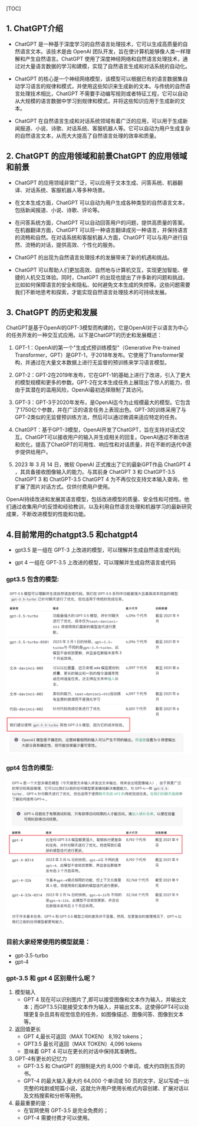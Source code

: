 
[TOC]

## 1. ChatGPT介绍

* ChatGPT 是⼀种基于深度学习的⾃然语⾔处理技术，它可以⽣成⾼质量的⾃然语⾔⽂本。该技术是由 OpenAI 团队开发，旨在使计算机能够像⼈类⼀样理解和产⽣⾃然语⾔。ChatGPT 使⽤了深度神经⽹络和⾃然语⾔处理技术，通过对⼤量语⾔数据的学习和建模，实现了⾃然语⾔⽣成和对话系统的⾃动化。
* ChatGPT 的核⼼是⼀个神经⽹络模型，该模型可以根据已有的语⾔数据集⾃动学习语⾔的规律和模式，并使⽤这些知识来⽣成新的⽂本。与传统的⾃然语⾔处理技术相⽐，ChatGPT 不需要⼿动编写规则或者特征⼯程，它可以⾃动从⼤规模的语⾔数据中学习到规律和模式，并将这些知识应⽤于⽣成新的⽂本。

* ChatGPT 在⾃然语⾔⽣成和对话系统领域有着⼴泛的应⽤，可以⽤于⽣成新闻报道、⼩说、诗歌、对话系统、客服机器⼈等。它可以⾃动为⽤户⽣成复杂的⾃然语⾔⽂本，从⽽⼤⼤提⾼了⾃然语⾔处理的效率和质量。

## 2. ChatGPT 的应⽤领域和前景ChatGPT 的应⽤领域和前景

* ChatGPT 的应⽤领域⾮常⼴泛，可以应⽤于⽂本⽣成、问答系统、机器翻译、对话系统、客服机器⼈等多种场景。
* 在⽂本⽣成⽅⾯，ChatGPT 可以⾃动为⽤户⽣成各种类型的⾃然语⾔⽂本，包括新闻报道、⼩说、诗歌、评论等。
* 在问答系统⽅⾯，ChatGPT 可以⾃动回答⽤户的问题，提供⾼质量的答案。在机器翻译⽅⾯，ChatGPT 可以将⼀种语⾔翻译成另⼀种语⾔，并保持语⾔的流畅和⾃然。在对话系统和客服机器⼈⽅⾯，ChatGPT 可以与⽤户进⾏⾃然、流畅的对话，提供⾼效、个性化的服务。

* ChatGPT 的出现为⾃然语⾔处理技术的发展带来了新的机遇和挑战。
* ChatGPT 可以帮助⼈们更加⾼效、⾃然地与计算机交互，实现更加智能、便捷的⼈机交互体验。同时，ChatGPT 的出现也提出了许多新的问题和挑战，⽐如如何保障语⾔的安全和隐私、如何避免⽂本⽣成的失控等。这些问题需要我们不断地思考和探索，才能实现⾃然语⾔处理技术的可持续发展。

## 3. ChatGPT 的历史和发展

ChatGPT是基于OpenAI的GPT-3模型而构建的，它是OpenAI对于以语言为中心的任务开发的一种交互式应用。以下是ChatGPT的历史和发展概述：

1. GPT-1：OpenAI的第一个"生成式预训练模型"（Generative Pre-trained Transformer，GPT）是GPT-1，于2018年发布。它使用了Transformer架构，并通过在大量文本数据上进行无监督的预训练来学习语言模型。

2. GPT-2：GPT-2在2019年发布，它在GPT-1的基础上进行了改进，引入了更大的模型规模和更多的参数。GPT-2在文本生成任务上展现出了惊人的能力，但由于其潜在的滥用风险，OpenAI最初选择限制了其访问。

3. GPT-3：GPT-3于2020年发布，是OpenAI迄今为止规模最大的模型。它包含了1750亿个参数，并在广泛的语言任务上表现出色。GPT-3的训练采用了与GPT-2类似的无监督预训练方法，然后可以通过微调来适应特定的任务。

4. ChatGPT：基于GPT-3模型，OpenAI开发了ChatGPT，旨在支持对话式交互。ChatGPT可以接收用户的输入并生成相关的回复。OpenAI通过不断改进和优化，提高了ChatGPT的可用性、响应性和对话质量，并在不断的迭代中逐步提供给用户。
5. 2023 年 3 月 14 日，微软 OpenAI 正式推出了它的最新GPT作品  ChatGPT 4 ，其具备接收图像输入的能力。与其前身  ChatGPT 3 和  ChatGPT-3.5  ChatGPT 3 和  ChatGPT-3.5  ChatGPT 4 为不再仅仅支持文本输入查询，他扩展了图片对话方式。仅供付费用户使用。

OpenAI持续改进和发展其语言模型，包括改进模型的质量、安全性和可控性。他们通过收集用户的反馈和经验教训，以及利用自然语言处理和机器学习的最新研究成果，不断改进模型的性能和功能。

## 4.目前常用的chatgpt3.5 和chatgpt4
* gpt3.5 是一组在 GPT-3 上改进的模型，可以理解并生成自然语言或代码;

* gpt 4 一组在 GPT-3.5 上改进的模型，可以理解并生成自然语言或代码

### gpt3.5 包含的模型:

![](./img/chat3.5turbo.png)

### gpt4 包含的模型:
![](./img/chat4.png)

### 目前大家经常使用的模型就是：
* gpt-3.5-turbo
* gpt-4

### gpt-3.5 和 gpt 4 区别是什么呢？

1. 模型输入
    * GPT 4 现在可以识别图片了,即可以接受图像和文本作为输入，并输出文本；而GPT3.5只能接受文本作为输入，并输出文本。这使得GPT4可以处理更复杂且具有视觉信息的任务，如图像描述、图像问答、图像到文本等。
2. 返回值更长
    * GPT 4,最长可返回（MAX TOKEN） 8,192 tokens；
    * GPT3.5 最长可返回（MAX TOKEN）4,096 tokens
    * 意味着 GPT 4 可以在更长的对话中保持其准确性。
3. GPT-4有更长的记忆力
    * GPT-3.5 和 ChatGPT 的限制是大约 8,000 个单词，或大约四到五页的书。
    * GPT-4 的最大输入量大约 64,000 个单词或 50 页的文字，足以写成一出完整的戏剧或短篇小说，这就允许用户使用长格式内容创建、扩展对话以及文档搜索和分析等用例。
4. 最最重要的是：
    * 在官网使用 GPT-3.5 是完全免费的；
    * GPT-4 需要付费才可以使用。